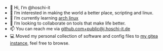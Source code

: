 - 👋 Hi, I’m @hoschi-it
- 👀 I’m interested in making the world a better place, scripting and linux.
- 🌱 I’m currently learning [arch linux](https://archlinux.org)
- 💞️ I’m looking to collaborate on tools that make life better.
- 📫 You can  reach me via github.com+public@j.hoschi-it.de
- 💻 Moved my personal collection of software and config files to [my gitea instance](https://app.hoschi-it.de/gitea), feel free to browse.
